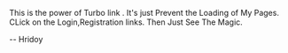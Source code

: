 This is the power of Turbo link .
It's just Prevent the Loading of My Pages.
CLick on the Login,Registration links.
Then Just See The Magic.

-- Hridoy